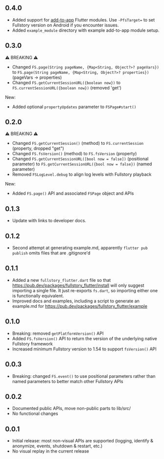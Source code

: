 ## 0.4.0

- Added support for [add-to-app](https://docs.flutter.dev/add-to-app) Flutter modules. Use `-PfsTarget=` to set Fullstory version on Android if you encounter issues.
- Added `example_module` directory with example add-to-app module setup.

## 0.3.0

⚠️ BREAKING ⚠️

- Changed `FS.page(String pageName, {Map<String, Object?>? pageVars})` to `FS.page(String pageName, {Map<String, Object?>? properties})` (pageVars -> properties)
- Changed `FS.getCurrentSessionURL({boolean now})` to `FS.currentSessionURL({boolean now})` (removed 'get')

New:

- Added optional `propertyUpdates` parameter to `FSPage#start()`

## 0.2.0

⚠️ BREAKING ⚠️

- Changed `FS.getCurrentSession()` (method) to `FS.currentSession` (property, dropped "get")
- Changed `FS.fsVersion()` (method) to `FS.fsVersion` (property)
- Changed `FS.getCurrentSessionURL([bool now = false])` (positional parameter) to `FS.getCurrentSessionURL({bool now = false})` (named parameter)
- Removed `FSLogLevel.debug` to align log levels with Fullstory playback

New:

- Added `FS.page()` API and associated `FSPage` object and APIs

## 0.1.3

- Update with links to developer docs.

## 0.1.2

- Second attempt at generating example.md, apparently `flutter pub publish` omits files that are .gitignore'd

## 0.1.1

- Added a new `fullstory_flutter.dart` file so that https://pub.dev/packages/fullstory_flutter/install will only suggest importing a single file. It just re-exports `fs.dart`, so importing either one is functionally equivalent.
- Improved docs and examples, including a script to generate an example.md for https://pub.dev/packages/fullstory_flutter/example

## 0.1.0

- Breaking: removed `getPlatformVersion()` API
- Added `FS.fsVersion()` API to return the version of the underlying native Fullstory framework
- Increased minimum Fullstory version to 1.54 to support `fsVersion()` API

## 0.0.3

- Breaking: changed `FS.event()` to use positional parameters rather than named parameters to better match other Fullstory APIs

## 0.0.2

- Documented public APIs, move non-public parts to lib/src/
- No functional changes

## 0.0.1

- Initial release: most non-visual APIs are supported (logging, identify & anonymize, events, shutdown & restart, etc.)
- No visual replay in the current release
